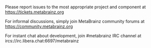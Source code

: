 Please report issues to the most appropriate project and component at
https://tickets.metabrainz.org

For informal discussions, simply join MetaBrainz community forums at
https://community.metabrainz.org

For instant chat about development, join #metabrainz IRC channel at
ircs://irc.libera.chat:6697/metabrainz
